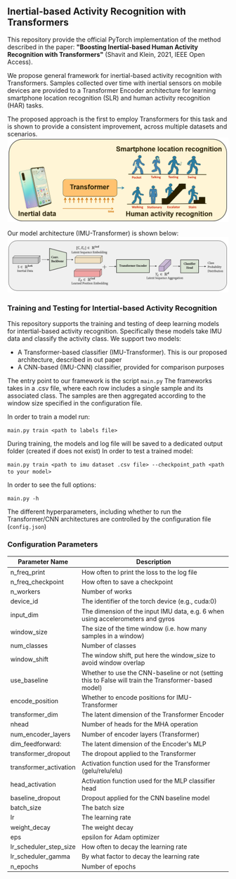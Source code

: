## Inertial-based Activity Recognition with Transformers 
This repository provide the official PyTorch implementation of the method described in the paper: **"Boosting Inertial-based Human Activity Recognition with Transformers"** (Shavit and Klein, 2021, IEEE Open Access). 

We propose general framework for inertial-based activity recognition with Transformers. 
Samples collected over time with inertial sensors on mobile devices are provided to a Transformer Encoder architecture for learning smartphone location recognition (SLR) and human activity recognition (HAR) tasks. 

The proposed approach is the first to employ Transformers for this task and is shown to provide a consistent improvement, across multiple datasets and scenarios.  
![Inertial-based Activity Recognition with Transformers ](./img/ga_1.PNG)

Our model architecture (IMU-Transformer) is shown below:
![IMU-Transformer](./img/ga_2.PNG
)

### Training and Testing for Intertial-based Activity Recognition
This repository supports the training and testing of deep learning models for intertial-based activity recognition.
Specifically these models take IMU data and classify the activity class. 
We support two models: 
- A Transformer-based classifier (IMU-Transformer). This is our proposed architecture, described in out paper
- A CNN-based (IMU-CNN) classifier, provided for comparison purposes

The entry point to our framework is the script ```main.py```
The frameworks takes in a .csv file, where each row includes a single sample and its associated class.
The samples are then aggregated according to the window size specified in the configuration file.

In order to train a model run:
```
main.py train <path to labels file> 
```
During training, the models and log file will be saved to a dedicated output folder (created if does not exist)
In order to test a trained model:
```
main.py train <path to imu dataset .csv file> --checkpoint_path <path to your model>
```
In order to see the full options:
```
main.py -h
```
The different hyperparameters, including whether to run the Transformer/CNN architectures are controlled by 
the configuration file (```config.json```)

### Configuration Parameters
Parameter Name | Description |
--- | --- |
n_freq_print|How often to print the loss to the log file
n_freq_checkpoint|How often to save a checkpoint
n_workers|Number of works
device_id|The identifier of the torch device (e.g., cuda:0)
input_dim|The dimension of the input IMU data, e.g. 6 when using accelerometers and gyros
window_size|The size of the time window (i.e. how many samples in a window)
num_classes|Number of classes
window_shift|The window shift, put here the window_size to avoid window overlap
use_baseline|Whether to use the CNN-baseline or not (setting this to False will train the Transformer-based model)
encode_position|Whether to encode positions for IMU-Transformer
transformer_dim|The latent dimension of the Transformer Encoder
nhead|Number of heads for the MHA operation
num_encoder_layers| Number of encoder layers (Transformer)
dim_feedforward:| The latent dimension of the Encoder's MLP
transformer_dropout| The dropout applied to the Transformer
transformer_activation| Activation function used for the Transformer (gelu/relu/elu)
head_activation|Activation function used for the MLP classifier head 
baseline_dropout|Dropout applied for the CNN baseline model 
batch_size| The batch size
lr|The learning rate
weight_decay|The weight decay 
eps| epsilon for Adam optimizer
lr_scheduler_step_size|How often to decay the learning rate
lr_scheduler_gamma|By what factor to decay the learning rate
n_epochs|Number of epochs

